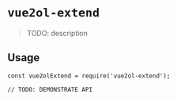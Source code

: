 # `vue2ol-extend`

> TODO: description

## Usage

```
const vue2olExtend = require('vue2ol-extend');

// TODO: DEMONSTRATE API
```
